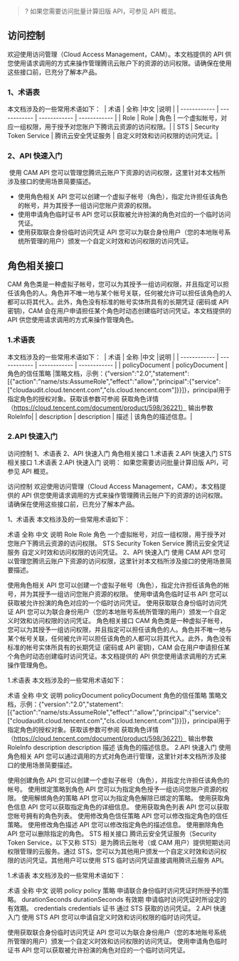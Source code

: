 
>? 如果您需要访问批量计算旧版 API，可参见 API 概览。
## 访问控制
欢迎使用访问管理（Cloud Access Management，CAM）。本文档提供的 API 供您使用请求调用的方式来操作管理腾讯云账户下的资源的访问权限。请确保在使用这些接口前，已充分了解本产品。
​
### 1、术语表
本文档涉及的一些常用术语如下：
​
|  术语 | 全称  |中文 |说明   |
| ------------ | ------------ | ------------ | ------------ |
|  Role | Role  | 角色  | 一个虚拟帐号，对应一组权限，用于授予对您账户下腾讯云资源的访问权限。|
|  STS | Security Token Service  | 腾讯云安全凭证服务  | 自定义时效和访问权限的访问凭证。|
​
### 2、API 快速入门
​
使用 CAM API 您可以管理您腾讯云账户下资源的访问权限，这里针对本文档所涉及接口的使用场景简要描述。
- 使用角色相关 API 您可以创建一个虚拟子帐号（角色），指定允许担任该角色的帐号，并为其授予一组访问您账户资源的权限。
- 使用申请角色临时证书 API 您可以获取被允许扮演的角色对应的一个临时访问凭证。
- 使用获取联合身份临时访问凭证 API 您可以为联合身份用户（您的本地账号系统所管理的用户）颁发一个自定义时效和访问权限的访问凭证。
​
## 角色相关接口
CAM 角色类是一种虚拟子帐号，您可以为其授予一组访问权限，并且指定可以担任该角色的人。角色并不唯一地与某个帐号关联，任何被允许可以担任该角色的人都可以将其代入。此外，角色没有标准的帐号实体所具有的长期凭证 (密码或 API 密钥)，CAM 会在用户申请担任某个角色时动态创建临时访问凭证。本文档提供的 API 供您使用请求调用的方式来操作管理角色。
​
### 1.术语表
本文档涉及的一些常用术语如下：
​
|  术语 | 全称  |中文 |说明   |
| ------------ | ------------ | ------------ | ------------ |
|  policyDocument | policyDocument  | 角色的信任策略  |策略文档，示例：{"version":"2.0","statement":[{"action":"name/sts:AssumeRole","effect":"allow","principal":{"service":["cloudaudit.cloud.tencent.com","cls.cloud.tencent.com"]}}]}，principal用于指定角色的授权对象。获取该参数可参阅 获取角色详情（https://cloud.tencent.com/document/product/598/36221） 输出参数RoleInfo|
|  description | description | 描述  | 该角色的描述信息。|
​
### 2.API 快速入门
访问控制
1、术语表
2、API 快速入门
角色相关接口
1.术语表
2.API 快速入门
STS 相关接口
1.术语表
2.API 快速入门
说明：
如果您需要访问批量计算旧版 API，可参见 API 概览。

访问控制
欢迎使用访问管理（Cloud Access Management，CAM）。本文档提供的 API 供您使用请求调用的方式来操作管理腾讯云账户下的资源的访问权限。请确保在使用这些接口前，已充分了解本产品。

1、术语表
本文档涉及的一些常用术语如下：

术语	全称	中文	说明
Role	Role	角色	一个虚拟帐号，对应一组权限，用于授予对您账户下腾讯云资源的访问权限。
STS	Security Token Service	腾讯云安全凭证服务	自定义时效和访问权限的访问凭证。
2、API 快速入门
使用 CAM API 您可以管理您腾讯云账户下资源的访问权限，这里针对本文档所涉及接口的使用场景简要描述。

使用角色相关 API 您可以创建一个虚拟子帐号（角色），指定允许担任该角色的帐号，并为其授予一组访问您账户资源的权限。
使用申请角色临时证书 API 您可以获取被允许扮演的角色对应的一个临时访问凭证。
使用获取联合身份临时访问凭证 API 您可以为联合身份用户（您的本地账号系统所管理的用户）颁发一个自定义时效和访问权限的访问凭证。
角色相关接口
CAM 角色类是一种虚拟子帐号，您可以为其授予一组访问权限，并且指定可以担任该角色的人。角色并不唯一地与某个帐号关联，任何被允许可以担任该角色的人都可以将其代入。此外，角色没有标准的帐号实体所具有的长期凭证 (密码或 API 密钥)，CAM 会在用户申请担任某个角色时动态创建临时访问凭证。本文档提供的 API 供您使用请求调用的方式来操作管理角色。

1.术语表
本文档涉及的一些常用术语如下：

术语	全称	中文	说明
policyDocument	policyDocument	角色的信任策略	策略文档，示例：{"version":"2.0","statement":[{"action":"name/sts:AssumeRole","effect":"allow","principal":{"service":["cloudaudit.cloud.tencent.com","cls.cloud.tencent.com"]}}]}，principal用于指定角色的授权对象。获取该参数可参阅 获取角色详情（https://cloud.tencent.com/document/product/598/36221） 输出参数RoleInfo
description	description	描述	该角色的描述信息。
2.API 快速入门
使用角色相关 API 您可以通过调用的方式对角色进行管理，这里针对本文档所涉及接口的使用场景简要描述。

使用创建角色 API 您可以创建一个虚拟子帐号（角色），并指定允许担任该角色的帐号。
使用绑定策略到角色 API 您可以为指定角色授予一组访问您账户资源的权限。
使用解绑角色的策略 API 您可以为指定角色解除已绑定的策略。
使用获取角色信息 API 您可以获取指定角色的详细信息。
使用获取角色列表 API 您可以获取您帐号拥有的角色列表。
使用修改角色信任策略 API 您可以修改指定角色的信任策略。
使用修改角色描述 API 您可以修改指定角色的描述信息。
使用删除角色 API 您可以删除指定的角色。
STS 相关接口
腾讯云安全凭证服务（Security Token Service，以下又称 STS）是为腾讯云账号（或 CAM 用户）提供短期访问权限管理的云服务。通过 STS，您可以为其他用户颁发一个自定义时效和访问权限的访问凭证。其他用户可以使用 STS 临时访问凭证直接调用腾讯云服务 API。

1.术语表
本文档涉及的一些常用术语如下：

术语	全称	中文	说明
policy	policy	策略	申请联合身份临时访问凭证时所授予的策略。
durationSeconds	durationSeconds	有效期	申请临时访问凭证时所设定的有效期。
credentials	credentials	证书	通过 STS 获取的访问凭证。
2.API 快速入门
使用 STS API 您可以申请自定义时效和访问权限的临时访问凭证。

使用获取联合身份临时访问凭证 API 您可以为联合身份用户（您的本地账号系统所管理的用户）颁发一个自定义时效和访问权限的访问凭证。
使用申请角色临时证书 API 您可以获取被允许扮演的角色对应的一个临时访问凭证。
